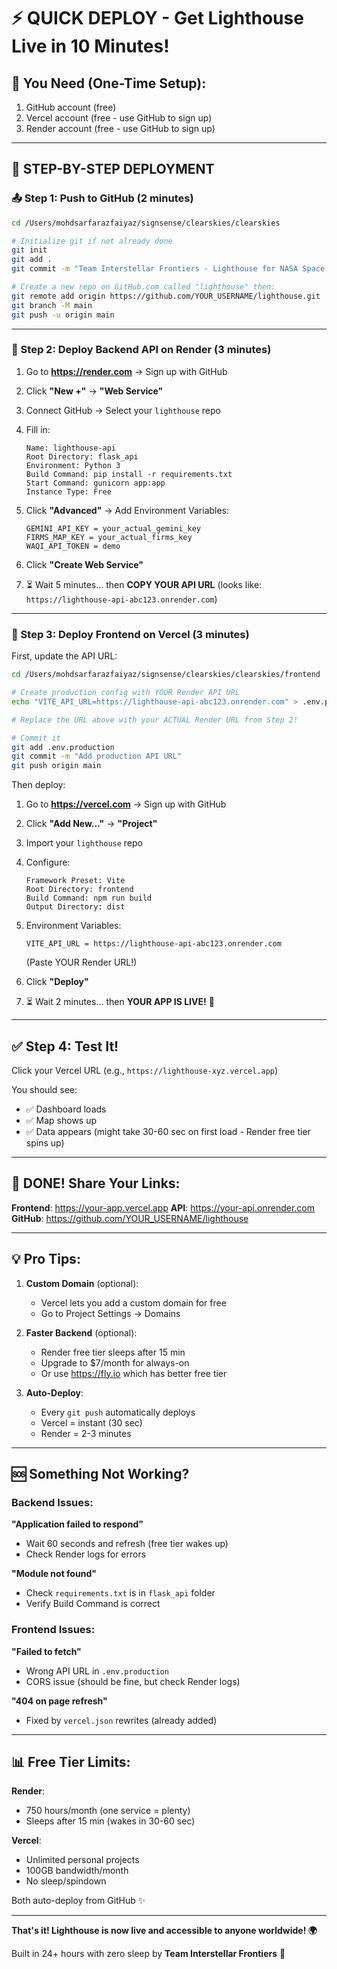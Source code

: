 # ⚡ QUICK DEPLOY - Get Lighthouse Live in 10 Minutes!

## 🎯 You Need (One-Time Setup):
1. GitHub account (free)
2. Vercel account (free - use GitHub to sign up)
3. Render account (free - use GitHub to sign up)

---

## 🚀 STEP-BY-STEP DEPLOYMENT

### 📤 Step 1: Push to GitHub (2 minutes)

```bash
cd /Users/mohdsarfarazfaiyaz/signsense/clearskies/clearskies

# Initialize git if not already done
git init
git add .
git commit -m "Team Interstellar Frontiers - Lighthouse for NASA Space Apps 2025"

# Create a new repo on GitHub.com called "lighthouse" then:
git remote add origin https://github.com/YOUR_USERNAME/lighthouse.git
git branch -M main
git push -u origin main
```

---

### 🔧 Step 2: Deploy Backend API on Render (3 minutes)

1. Go to **https://render.com** → Sign up with GitHub

2. Click **"New +"** → **"Web Service"**

3. Connect GitHub → Select your `lighthouse` repo

4. Fill in:
   ```
   Name: lighthouse-api
   Root Directory: flask_api
   Environment: Python 3
   Build Command: pip install -r requirements.txt
   Start Command: gunicorn app:app
   Instance Type: Free
   ```

5. Click **"Advanced"** → Add Environment Variables:
   ```
   GEMINI_API_KEY = your_actual_gemini_key
   FIRMS_MAP_KEY = your_actual_firms_key
   WAQI_API_TOKEN = demo
   ```

6. Click **"Create Web Service"**

7. ⏳ Wait 5 minutes... then **COPY YOUR API URL**
   (looks like: `https://lighthouse-api-abc123.onrender.com`)

---

### 🎨 Step 3: Deploy Frontend on Vercel (3 minutes)

First, update the API URL:

```bash
cd /Users/mohdsarfarazfaiyaz/signsense/clearskies/clearskies/frontend

# Create production config with YOUR Render API URL
echo "VITE_API_URL=https://lighthouse-api-abc123.onrender.com" > .env.production

# Replace the URL above with your ACTUAL Render URL from Step 2!

# Commit it
git add .env.production
git commit -m "Add production API URL"
git push origin main
```

Then deploy:

1. Go to **https://vercel.com** → Sign up with GitHub

2. Click **"Add New..."** → **"Project"**

3. Import your `lighthouse` repo

4. Configure:
   ```
   Framework Preset: Vite
   Root Directory: frontend
   Build Command: npm run build
   Output Directory: dist
   ```

5. Environment Variables:
   ```
   VITE_API_URL = https://lighthouse-api-abc123.onrender.com
   ```
   (Paste YOUR Render URL!)

6. Click **"Deploy"**

7. ⏳ Wait 2 minutes... then **YOUR APP IS LIVE!** 🎉

---

## ✅ Step 4: Test It!

Click your Vercel URL (e.g., `https://lighthouse-xyz.vercel.app`)

You should see:
- ✅ Dashboard loads
- ✅ Map shows up
- ✅ Data appears (might take 30-60 sec on first load - Render free tier spins up)

---

## 🎉 DONE! Share Your Links:

**Frontend**: https://your-app.vercel.app
**API**: https://your-api.onrender.com
**GitHub**: https://github.com/YOUR_USERNAME/lighthouse

---

## 💡 Pro Tips:

1. **Custom Domain** (optional):
   - Vercel lets you add a custom domain for free
   - Go to Project Settings → Domains

2. **Faster Backend** (optional):
   - Render free tier sleeps after 15 min
   - Upgrade to $7/month for always-on
   - Or use https://fly.io which has better free tier

3. **Auto-Deploy**:
   - Every `git push` automatically deploys
   - Vercel = instant (30 sec)
   - Render = 2-3 minutes

---

## 🆘 Something Not Working?

### Backend Issues:

**"Application failed to respond"**
- Wait 60 seconds and refresh (free tier wakes up)
- Check Render logs for errors

**"Module not found"**
- Check `requirements.txt` is in `flask_api` folder
- Verify Build Command is correct

### Frontend Issues:

**"Failed to fetch"**
- Wrong API URL in `.env.production`
- CORS issue (should be fine, but check Render logs)

**"404 on page refresh"**
- Fixed by `vercel.json` rewrites (already added)

---

## 📊 Free Tier Limits:

**Render**:
- 750 hours/month (one service = plenty)
- Sleeps after 15 min (wakes in 30-60 sec)

**Vercel**:
- Unlimited personal projects
- 100GB bandwidth/month
- No sleep/spindown

Both auto-deploy from GitHub ✨

---

**That's it! Lighthouse is now live and accessible to anyone worldwide! 🌍**

Built in 24+ hours with zero sleep by **Team Interstellar Frontiers** 🚀
